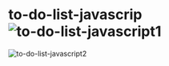 # to-do-list-javascrip![to-do-list-javascript1](https://user-images.githubusercontent.com/92579647/185389706-fef79470-b8fa-476b-b15e-07e0d39bd1a4.JPG)
![to-do-list-javascript2](https://user-images.githubusercontent.com/92579647/185389787-13b08a95-bbf6-4f99-a007-86d29e92cb60.JPG)
